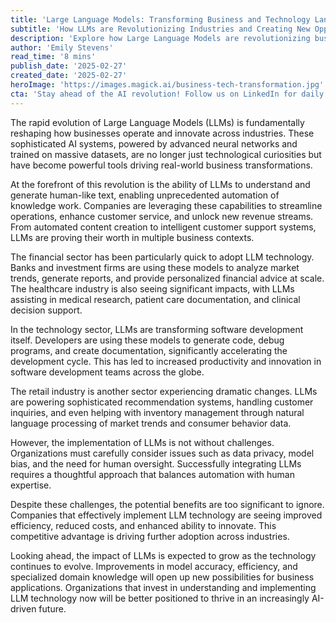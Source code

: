 ```yaml
---
title: 'Large Language Models: Transforming Business and Technology Landscapes'
subtitle: 'How LLMs are Revolutionizing Industries and Creating New Opportunities'
description: 'Explore how Large Language Models are revolutionizing business operations across industries, from finance to healthcare, and learn why companies are racing to implement this transformative technology. Discover the challenges and opportunities that lie ahead in the AI-driven future of business.'
author: 'Emily Stevens'
read_time: '8 mins'
publish_date: '2025-02-27'
created_date: '2025-02-27'
heroImage: 'https://images.magick.ai/business-tech-transformation.jpg'
cta: 'Stay ahead of the AI revolution! Follow us on LinkedIn for daily insights into how emerging technologies like LLMs are reshaping the business landscape. Join our community of forward-thinking professionals and decision-makers.'
---
```


The rapid evolution of Large Language Models (LLMs) is fundamentally reshaping how businesses operate and innovate across industries. These sophisticated AI systems, powered by advanced neural networks and trained on massive datasets, are no longer just technological curiosities but have become powerful tools driving real-world business transformations.

At the forefront of this revolution is the ability of LLMs to understand and generate human-like text, enabling unprecedented automation of knowledge work. Companies are leveraging these capabilities to streamline operations, enhance customer service, and unlock new revenue streams. From automated content creation to intelligent customer support systems, LLMs are proving their worth in multiple business contexts.

The financial sector has been particularly quick to adopt LLM technology. Banks and investment firms are using these models to analyze market trends, generate reports, and provide personalized financial advice at scale. The healthcare industry is also seeing significant impacts, with LLMs assisting in medical research, patient care documentation, and clinical decision support.

In the technology sector, LLMs are transforming software development itself. Developers are using these models to generate code, debug programs, and create documentation, significantly accelerating the development cycle. This has led to increased productivity and innovation in software development teams across the globe.

The retail industry is another sector experiencing dramatic changes. LLMs are powering sophisticated recommendation systems, handling customer inquiries, and even helping with inventory management through natural language processing of market trends and consumer behavior data.

However, the implementation of LLMs is not without challenges. Organizations must carefully consider issues such as data privacy, model bias, and the need for human oversight. Successfully integrating LLMs requires a thoughtful approach that balances automation with human expertise.

Despite these challenges, the potential benefits are too significant to ignore. Companies that effectively implement LLM technology are seeing improved efficiency, reduced costs, and enhanced ability to innovate. This competitive advantage is driving further adoption across industries.

Looking ahead, the impact of LLMs is expected to grow as the technology continues to evolve. Improvements in model accuracy, efficiency, and specialized domain knowledge will open up new possibilities for business applications. Organizations that invest in understanding and implementing LLM technology now will be better positioned to thrive in an increasingly AI-driven future.